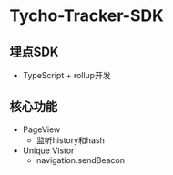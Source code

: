 # Tycho-Tracker-SDK
## 埋点SDK
- TypeScript + rollup开发

## 核心功能
- PageView
    - 监听history和hash
- Unique Vistor
    - navigation.sendBeacon